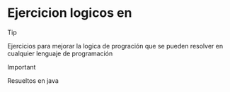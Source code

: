 # Ejercicion logicos en
>[!TIP]
> Ejercicios para mejorar la logica de progración que se pueden resolver en cualquier lenguaje de programación 

>[!IMPORTANT]
> Resueltos en java
